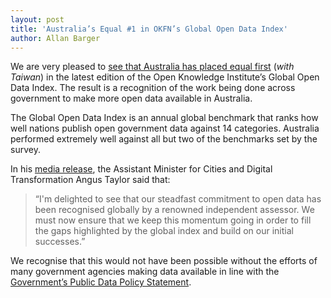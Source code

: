 ```yaml
---
layout: post
title: 'Australia’s Equal #1 in OKFN’s Global Open Data Index'
author: Allan Barger
---
```


<p>We are very pleased to <a href="https://index.okfn.org/place/">see that Australia has placed equal first</a> (<em>with Taiwan</em>) in the latest edition of the Open Knowledge Institute’s Global Open Data Index. The result is a recognition of the work being done across government to make more open data available in Australia.</p>
<p>The Global Open Data Index is an annual global benchmark that ranks how well nations publish open government data against 14 categories. Australia performed extremely well against all but two of the benchmarks set by the survey.</p>
<p>In his <a href="http://ministers.dpmc.gov.au/taylor/2017/australia-leading-world-open-government-data">media release</a>, the Assistant Minister for Cities and Digital Transformation Angus Taylor said that:</p>
<blockquote><p>“I'm delighted to see that our steadfast commitment to open data has been recognised globally by a renowned independent assessor. We must now ensure that we keep this momentum going in order to fill the gaps highlighted by the global index and build on our initial successes.”</p></blockquote>
<p>We recognise that this would not have been possible without the efforts of many government agencies making data available in line with the <a href="https://www.dpmc.gov.au/sites/default/files/publications/aust_govt_public_data_policy_statement_1.pdf">Government’s Public Data Policy Statement</a>.</p>


